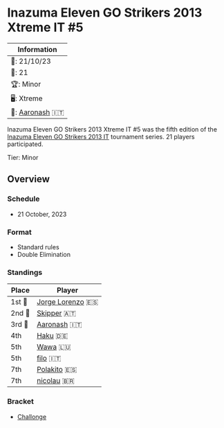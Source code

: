 # Inazuma Eleven GO Strikers 2013 Xtreme IT #5

|Information|
|-|
|:calendar:: 21/10/23|
|:busts_in_silhouette:: 21|
|:trophy:: Minor|
|:desktop_computer:: Xtreme|
|:1st_place_medal:: [Aaronash](../../players/italian/aaronash.md) :it:|

Inazuma Eleven GO Strikers 2013 Xtreme IT #5 was the fifth edition of the [Inazuma Eleven GO Strikers 2013 IT](itmain.md) tournament series. 21 players participated.

Tier: Minor

## Overview

### Schedule
- 21 October, 2023

### Format
- Standard rules
- Double Elimination

### Standings

|Place|Player|
|-|-|
|1st :1st_place_medal:|[Jorge Lorenzo](../../players/spanish/jorge.md) :es:|
|2nd :2nd_place_medal:|[Skipper](../../players/austrian/skipper.md) :austria:|
|3rd :3rd_place_medal:|[Aaronash](../../players/italian/aaronash.md) :it:|
|4th|[Haku](../../players/german/haku.md) :de:|
|5th|[Wawa](../../players/luxembourger/wawa.md) :luxembourg:|
|5th|[filo](../../players/italian/filo.md) :it:|
|7th|[Polakito](../../players/spanish/polakito.md) :es:|
|7th|[nicolau](../../players/brazilian/nicolau.md) :brazil:|

### Bracket
- [Challonge](https://challonge.com/xtreme5ita)